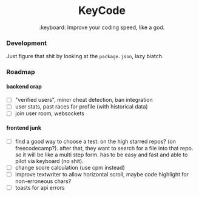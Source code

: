 <h1 align="center">KeyCode</h1>
<p align="center">:keyboard: Improve your coding speed, like a god.</p>

### Development

Just figure that shit by looking at the `package.json`, lazy biatch.

### Roadmap

#### backend crap
- [ ] "verified users", minor cheat detection, ban integration
- [ ] user stats, past races for profile (with historical data)
- [ ] join user room, websockets

#### frontend junk
- [ ] find a good way to choose a test: on the high starred repos? (on freecodecamp?). after that, they want to search for a file into that repo. so it will be like a multi step form. has to be easy and fast and able to pilot via keyboard (no shit).
- [ ] change score calculation (use cpm instead)
- [ ] improve textwriter to allow horizontal scroll, maybe code highlight for non-erroneous chars?
- [ ] toasts for api errors
